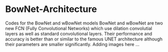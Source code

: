 # BowNet-Architecture
Codes for the BowNet and wBowNet models
BowNet and wBowNet are two new FCN (Fully Convolutional Networks) which use dilation convolutial layers as well as standard convolutional layers. Their performance and accuracy is better than or similar to the famous UNET architecture although their parameters are smaller significantly. 
Adding images here ...
